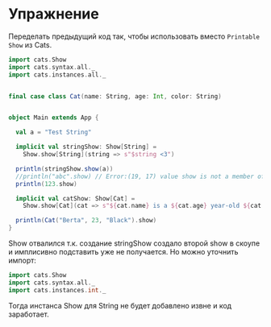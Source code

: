 # Упражнение

Переделать предыдущий код так, чтобы использовать вместо `Printable` `Show` из Cats.

```scala
import cats.Show
import cats.syntax.all._
import cats.instances.all._


final case class Cat(name: String, age: Int, color: String)


object Main extends App {

  val a = "Test String"

  implicit val stringShow: Show[String] =
    Show.show[String](string => s"$string <3")

  println(stringShow.show(a))
  //println("abc".show) // Error:(19, 17) value show is not a member of String
  println(123.show)

  implicit val catShow: Show[Cat] =
    Show.show[Cat](cat => s"${cat.name} is a ${cat.age} year-old ${cat.color} cat.")

  println(Cat("Berta", 23, "Black").show)
}
```

Show отвалился т.к. создание stringShow создало второй show в скоупе и имплисивно подставить уже не получается. Но можно уточнить импорт:

```scala
import cats.Show
import cats.syntax.all._
import cats.instances.int._
```

Тогда инстанса Show для String не будет добавлено извне и код заработает.
